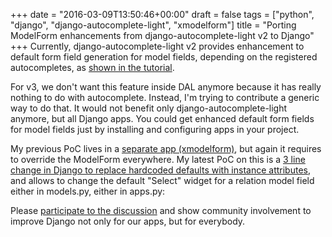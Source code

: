 +++
date = "2016-03-09T13:50:46+00:00"
draft = false
tags = ["python", "django", "django-autocomplete-light", "xmodelform"]
title = "Porting ModelForm enhancements from django-autocomplete-light v2 to Django"
+++
Currently, django-autocomplete-light v2 provides enhancement to default form field generation for model fields, depending on the registered autocompletes, as [shown in the tutorial](http://django-autocomplete-light.readthedocs.org/en/2.3.1/tutorial.html).

For v3, we don't want this feature inside DAL anymore because it has really nothing to do with autocomplete. Instead, I'm trying to contribute a generic way to do that. It would not benefit only django-autocomplete-light anymore, but all Django apps. You could get enhanced default form fields for model fields just by installing and configuring apps in your project.

My previous PoC lives in a [separate app (xmodelform)](https://github.com/jpic/xmodelform), but again it requires to override the ModelForm everywhere. My latest PoC on this is a [3 line change in Django to replace hardcoded defaults with instance attributes](https://github.com/jpic/django/commit/d102f362f3c1ceaf2d5224d71f788c0821a481ae), and allows to change the default "Select" widget for a relation model field either in models.py, either in apps.py:

<script src="https://gist.github.com/jpic/b93ee62a3060dc408b0e.js"></script>

Please [participate to the discussion](https://groups.google.com/forum/#!topic/django-developers/zG-JvS_opi4) and show community involvement to improve Django not only for our apps, but for everybody.